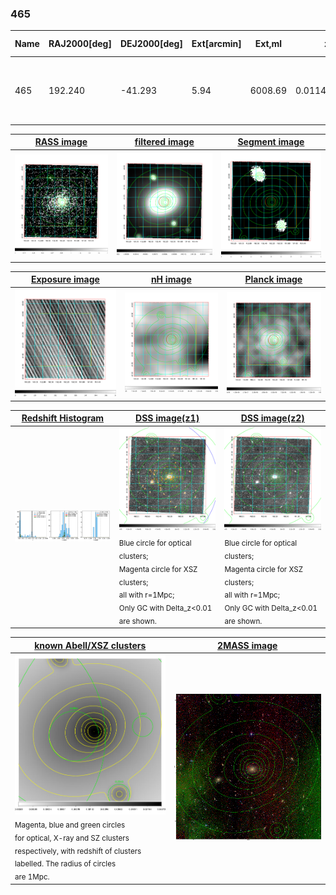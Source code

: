 <div STYLE="page-break-after: always;"></div>

### 465

|Name|RAJ2000[deg]|DEJ2000[deg] |Ext[arcmin]| Ext,ml | z | z_src| C|GC(XSZ,Delta_z<0.01)| GC(OPT,Delta_z<0.01)|GC| R_sig[arcmin] | R500[arcmin] | R500[Mpc]| CRsig[c/s] | CR500[c/s] |L500[1E44 erg/s]|F500[1E-12 erg/s/cm^2]| M500[1E14 Msun]|Tx[keV]|Cnt_sig|Beta|Rc[arcmin]|Comment|Alias|
|---|---|---|---|---|---|------|---|--------|---------|----------|---|---|---|---|---|---|---|---|---|---|---|---|---|---|
|465| 192.240| -41.293| 5.94| 6008.69| 0.0114(0.005)| z1, z_xsz| B| MCXC, PSZ2, Tar, XB| A, N| A, MCXC, N, PSZ2, Tar, XB| 68.078| 61.215| 0.857| 10.525(0.224)| 10.352(0.220)| 0.506(0.005)| 174.308(1.607)| 1.81(0.01)| 3.10(0.01)| 3554.8| 0.543(-0.003+0.003)| 4.074(-0.098+0.101)| -| k540|

|[RASS image](../image/465/465_img.pdf)|[filtered image](../image/465/465_fil.pdf)|[Segment image](../image/465/465_seg.pdf)|
|-------------------|--------------------|-------------------|
| <img src="../image/465/465_img.png" width="300">  | <img src="../image/465/465_fil.png" width="300">   | <img src="../image/465/465_seg.png" width="300">  |

|[Exposure image](../image/465/465_mex.pdf)| [nH image](../image/465/465_nh.pdf)| [Planck image](../image/465/465_p.pdf)|
|-------------------|--------------------|-------------------|
|<img src="../image/465/465_mex.png" width="300">   | <img src="../image/465/465_nh.png" width="300">    | <img src="../image/465/465_p.png" width="300"> |

|[Redshift Histogram](../image/465/465_zg.pdf) | [DSS image(z1)](../image/465/465_dss_z1.pdf)      |  [DSS image(z2)](../image/465/465_dss_z2.pdf)    |
|-------------------|--------------------|-------------------|
|<img src="../image/465/465_zg.png" width="300"> |<img src="../image/465/465_dss_z1.png" width="300"> <sub><br>Blue circle for optical clusters; <br>Magenta circle for XSZ clusters; <br>all with r=1Mpc; <br>Only GC with Delta_z<0.01 are shown. </sub>| <img src="../image/465/465_dss_z2.png" width="300"><sub><br>Blue circle for optical clusters; <br>Magenta circle for XSZ clusters; <br>all with r=1Mpc; <br>Only GC with Delta_z<0.01 are shown. </sub> |

|[known Abell/XSZ clusters](../image/465/465_gc.pdf) | [2MASS image](../image/465/465_2mass.pdf)      |
|-------------------|-------------------|
|<img src=../image/465/465_gc.png width="300"> <br><sub>Magenta, blue and green circles <br>for optical, X-ray and SZ clusters <br>respectively, with redshift of clusters <br>labelled. The radius of circles <br>are 1Mpc.</sub>|<img src="../image/465/465_2mass.png" width="300">  |




